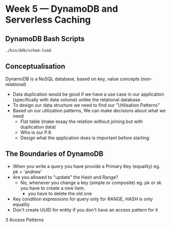 # Week 5 — DynamoDB and Serverless Caching


## DynamoDB Bash Scripts

```sh
./bin/ddb/schem-load
```

## Conceptualisation
DynamoDB is a NoSQL database, based on key, value concepts (non-relational)
- Data duplication would be good if we have a use case in our application (specifically with data volume) unlike the relational database.
- To design our data structure we need to find our "Utilisation Patterns"
- Based on our utilization patterns, We can make decisions about what we need
  * Flat table (make essay the relation without joining but with duplication data)
  * Who is our P.K
  * Design what the application does is important before starting


## The Boundaries of DynamoDB

- When you write a query you have provide a Primary Key (equality) eg. pk = 'andrew'
- Are you allowed to "update" the Hash and Range?
  - No, whenever you change a key (simple or composite) eg. pk or sk you have to create a new item.
    - you have to delete the old one
- Key condition expressions for query only for RANGE, HASH is only equality 
- Don't create UUID for entity if you don't have an access pattern for it


3 Access Patterns